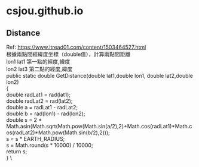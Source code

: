 # csjou.github.io
## Distance 
Ref: https://www.itread01.com/content/1503464527.html \
根據兩點間經緯度坐標（double值），計算兩點間距離 \
lon1 lat1 第一點的經度,緯度 \
lon2 lat3 第二點的經度,緯度 \
public static double GetDistance(double lat1,double lon1, double lat2,double lon2) \
{ \
double radLat1 = rad(lat1); \
double radLat2 = rad(lat2); \
double a = radLat1 - radLat2; \
double b = rad(lon1) - rad(lon2); \
double s = 2 * Math.asin(Math.sqrt(Math.pow(Math.sin(a/2),2)+Math.cos(radLat1)*Math.cos(radLat2)*Math.pow(Math.sin(b/2),2))); \
s = s * EARTH_RADIUS; \
s = Math.round(s * 10000) / 10000; \
return s; \
} \
